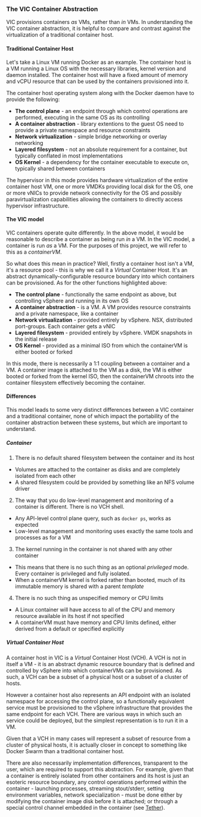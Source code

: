### The VIC Container Abstraction

VIC provisions containers _as_ VMs, rather than _in_ VMs. In understanding the VIC container abstraction, it is helpful to compare and contrast against the virtualization of a traditional container host.

#### Traditional Container Host

Let's take a Linux VM running Docker as an example. The container host is a VM running a Linux OS with the necessary libraries, kernel version and daemon installed. The container host will have a fixed amount of memory and vCPU resource that can be used by the containers provisioned into it.

The container host operating system along with the Docker daemon have to provide the following:
* **The control plane** - an endpoint through which control operations are performed, executing in the same OS as its controlling
* **A container abstraction** - library extentions to the guest OS need to provide a private namespace and resource constraints
* **Network virtualization** - simple bridge networking or overlay networking
* **Layered filesystem** - not an absolute requirement for a container, but typically conflated in most implementations
* **OS Kernel** - a dependency for the container executable to execute on, typically shared between containers

The hypervisor in this mode provides hardware virtualization of the entire container host VM, one or more VMDKs providing local disk for the OS, one or more vNICs to provide network connectivity for the OS and possibly paravirtualization capabilities allowing the containers to directly access hypervisor infrastructure.

#### The VIC model

VIC containers operate quite differently. In the above model, it would be reasonable to describe a container as being run _in_ a VM. In the VIC model, a container is run _as_ a VM. For the purposes of this project, we will refer to this as a _containerVM_.

So what does this mean in practice? Well, firstly a container host isn't a VM, it's a resource pool - this is why we call it a _Virtual_ Container Host. It's an abstract dynamically-configurable resource boundary into which containers can be provisioned. As for the other functions highlighted above:
* **The control plane** - functionally the same endpoint as above, but controlling vSphere and running in its own OS
* **A container abstraction** - is a VM. A VM provides resource constraints and a private namespace, like a container
* **Network virtualization** - provided entirely by vSphere. NSX, distributed port-groups. Each container gets a vNIC
* **Layered filesystem** - provided entirely by vSphere. VMDK snapshots in the initial release
* **OS Kernel** - provided as a minimal ISO from which the containerVM is either booted or forked

In this mode, there is necessarily a 1:1 coupling between a container and a VM. A container image is attached to the VM as a disk, the VM is either booted or forked from the kernel ISO, then the containerVM chroots into the container filesystem effectively becoming the container.

#### Differences

This model leads to some very distinct differences between a VIC container and a traditional container, none of which impact the portability of the container abstraction between these systems, but which are important to understand.

##### Container

1. There is no default shared filesystem between the container and its host
  * Volumes are attached to the container as disks and are completely isolated from each other
  * A shared filesystem could be provided by something like an NFS volume driver
2. The way that you do low-level management and monitoring of a container is different. There is no VCH shell.
  * Any API-level control plane query, such as `docker ps`, works as expected
  * Low-level management and monitoring uses exactly the same tools and processes as for a VM
3. The kernel running in the container is not shared with any other container
  * This means that there is no such thing as an optional _privileged_ mode. Every container is privileged and fully isolated.
  * When a containerVM kernel is forked rather than booted, much of its immutable memory is shared with a parent _template_
4. There is no such thing as unspecified memory or CPU limits
  * A Linux container will have access to all of the CPU and memory resource available in its host if not specified
  * A containerVM must have memory and CPU limits defined, either derived from a default or specified explicitly

##### Virtual Container Host

A container host in VIC is a _Virtual_ Container Host (VCH). A VCH is not in itself a VM - it is an abstract dynamic resource boundary that is defined and controlled by vSphere into which containerVMs can be provisioned. As such, a VCH can be a subset of a physical host or a subset of a cluster of hosts.

However a container host also represents an API endpoint with an isolated namespace for accessing the control plane, so a functionally equivalent service must be provisioned to the vSphere infrastructure that provides the same endpoint for each VCH. There are various ways in which such an service could be deployed, but the simplest representation is to run it in a VM.

Given that a VCH in many cases will represent a subset of resource from a cluster of physical hosts, it is actually closer in concept to something like Docker Swarm than a traditional container host.

There are also necessarily implementation differences, transparent to the user, which are required to support this abstraction. For example, given that a container is entirely isolated from other containers and its host is just an esoteric resource boundary, any control operations performed within the container - launching processes, streaming stout/stderr, setting environment variables, network specialization - must be done either by modifying the container image disk before it is attached; or through a special control channel embedded in the container (see [Tether](vic-port-layer-overview.md#the-tether-process)).
